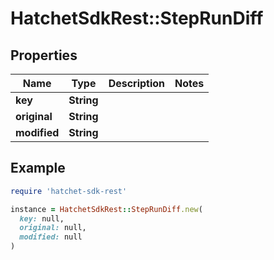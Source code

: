 # HatchetSdkRest::StepRunDiff

## Properties

| Name | Type | Description | Notes |
| ---- | ---- | ----------- | ----- |
| **key** | **String** |  |  |
| **original** | **String** |  |  |
| **modified** | **String** |  |  |

## Example

```ruby
require 'hatchet-sdk-rest'

instance = HatchetSdkRest::StepRunDiff.new(
  key: null,
  original: null,
  modified: null
)
```

